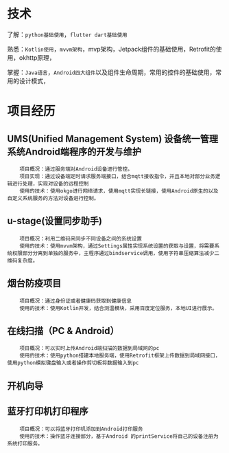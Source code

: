 
# 技术


了解：`python基础使用`，`flutter dart基础使用`

熟悉：`Kotlin使用`，`mvvm架构`，mvp架构，Jetpack组件的基础使用，Retrofit的使用，okhttp原理，

掌握：`Java语言`，`Android四大组件`以及组件生命周期，常用的控件的基础使用，常用的设计模式，



# 项目经历




## UMS(Unified Management System) 设备统一管理系统Android端程序的开发与维护

        项目概况：通过服务端对Android设备进行管控。
        项目实现：通过设备端定时请求服务端接口，结合mqtt接收指令，并且本地对部分业务逻辑进行处理，实现对设备的远程控制
        使用的技术：使用okgo进行网络请求，使用mqtt实现长链接，使用Android原生的以及自定义系统服务的方法对设备进行控制。

## u-stage(设置同步助手)

        项目概况：利用二维码来同步不同设备之间的系统设置
        使用的技术：使用mvvm架构，通过Settings属性实现系统设置的获取与设置，将需要系统权限部分分离到单独的服务中，主程序通过bindservice调用，使用字符串压缩算法减少二维码复杂度。

## 烟台防疫项目

        项目概况：通过身份证或者健康码获取到健康信息
        使用的技术：使用Kotlin开发，结合测温模块，采用百度定位服务，本地UI进行展示。

## 在线扫描（PC & Android）

        项目概况：可以实时上传Android端扫描的数据到局域网的pc
        使用的技术：使用python搭建本地服务端，使用Retrofit框架上传数据到局域网接口，使用python模拟键盘输入或者操作剪切板将数据输入到pc

## 开机向导

## 蓝牙打印机打印程序

        项目概况：可以将蓝牙打印机添加到Android打印服务
        使用的技术：操作蓝牙连接部分，基于Android 的printService将自己的设备注册为系统打印服务。

